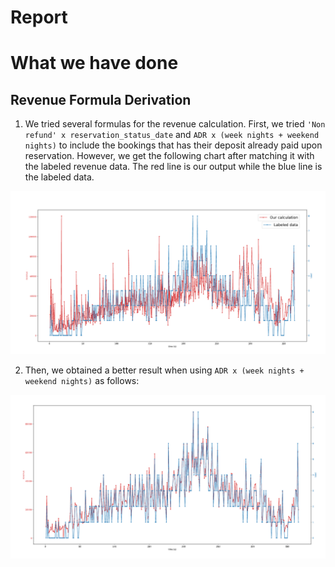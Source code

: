 # Report

# What we have done
## Revenue Formula Derivation
1. We tried several formulas for the revenue calculation. First, we tried `'Non refund' x reservation_status_date` and `ADR x (week nights + weekend nights)` to include the bookings that has their deposit already paid upon reservation. However, we get the following chart after matching it with the labeled revenue data. The red line is our output while the blue line is the labeled data.

![](./img/rev_formula1.png)

2. Then, we obtained a better result when using `ADR x (week nights + weekend nights)` as follows:

![](./img/rev_formula2.png)
